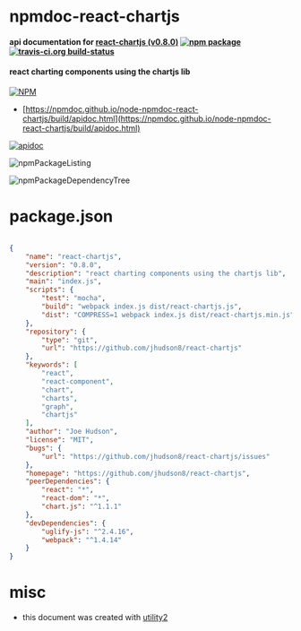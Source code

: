 # npmdoc-react-chartjs

#### api documentation for  [react-chartjs (v0.8.0)](https://github.com/jhudson8/react-chartjs)  [![npm package](https://img.shields.io/npm/v/npmdoc-react-chartjs.svg?style=flat-square)](https://www.npmjs.org/package/npmdoc-react-chartjs) [![travis-ci.org build-status](https://api.travis-ci.org/npmdoc/node-npmdoc-react-chartjs.svg)](https://travis-ci.org/npmdoc/node-npmdoc-react-chartjs)

#### react charting components using the chartjs lib

[![NPM](https://nodei.co/npm/react-chartjs.png?downloads=true&downloadRank=true&stars=true)](https://www.npmjs.com/package/react-chartjs)

- [https://npmdoc.github.io/node-npmdoc-react-chartjs/build/apidoc.html](https://npmdoc.github.io/node-npmdoc-react-chartjs/build/apidoc.html)

[![apidoc](https://npmdoc.github.io/node-npmdoc-react-chartjs/build/screenCapture.buildCi.browser.%252Ftmp%252Fbuild%252Fapidoc.html.png)](https://npmdoc.github.io/node-npmdoc-react-chartjs/build/apidoc.html)

![npmPackageListing](https://npmdoc.github.io/node-npmdoc-react-chartjs/build/screenCapture.npmPackageListing.svg)

![npmPackageDependencyTree](https://npmdoc.github.io/node-npmdoc-react-chartjs/build/screenCapture.npmPackageDependencyTree.svg)



# package.json

```json

{
    "name": "react-chartjs",
    "version": "0.8.0",
    "description": "react charting components using the chartjs lib",
    "main": "index.js",
    "scripts": {
        "test": "mocha",
        "build": "webpack index.js dist/react-chartjs.js",
        "dist": "COMPRESS=1 webpack index.js dist/react-chartjs.min.js"
    },
    "repository": {
        "type": "git",
        "url": "https://github.com/jhudson8/react-chartjs"
    },
    "keywords": [
        "react",
        "react-component",
        "chart",
        "charts",
        "graph",
        "chartjs"
    ],
    "author": "Joe Hudson",
    "license": "MIT",
    "bugs": {
        "url": "https://github.com/jhudson8/react-chartjs/issues"
    },
    "homepage": "https://github.com/jhudson8/react-chartjs",
    "peerDependencies": {
        "react": "*",
        "react-dom": "*",
        "chart.js": "^1.1.1"
    },
    "devDependencies": {
        "uglify-js": "^2.4.16",
        "webpack": "^1.4.14"
    }
}
```



# misc
- this document was created with [utility2](https://github.com/kaizhu256/node-utility2)
